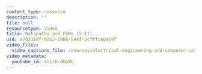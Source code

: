 ```yaml
---
content_type: resource
description: ''
file: null
resourcetype: Video
title: Datapaths and FSMs (5:17)
uid: a7d2318f-b252-19b6-544f-2cfffca6a69f
video_files:
  video_captions_file: /courses/electrical-engineering-and-computer-science/6-004-computation-structures-spring-2017/c9/c9s2/datapaths-and-fsms-5-17-/oi1Jb-dGsWU.vtt
video_metadata:
  youtube_id: oi1Jb-dGsWU
---
```

